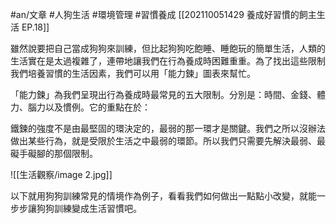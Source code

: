#an/文章 #人狗生活 #環境管理 #習慣養成 
[[202110051429 養成好習慣的飼主生活 EP.18]]

雖然說要把自己當成狗狗來訓練，但比起狗狗吃飽睡、睡飽玩的簡單生活，人類的生活實在是太過複雜了，連帶地讓我們在行為養成時困難重重。為了找出這些限制我們培養習慣的生活因素，我們可以用「能力鍊」圖表來幫忙。

「能力鍊」為我們呈現出行為養成時最常見的五大限制。分別是：時間、金錢、體力、腦力以及慣例。它的重點在於：

鐵鍊的強度不是由最堅固的環決定的，最弱的那一環才是關鍵。我們之所以沒辦法做出某些行為，就是受限於生活之中最弱的環節。所以我們只需要先解決最弱、最礙手礙腳的那個限制。

![[生活觀察/image 2.jpg]]



以下就用狗狗訓練常見的情境作為例子，看看我們如何做出一點點小改變，就能一步步讓狗狗訓練變成生活習慣吧。